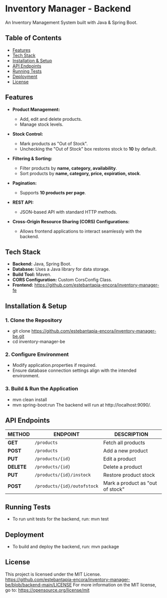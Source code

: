 # Inventory Manager - Backend

An Inventory Management System built with Java & Spring Boot.
## Table of Contents
- [Features](#features)
- [Tech Stack](#tech-stack)
- [Installation & Setup](#installation--setup)
- [API Endpoints](#api-endpoints)
- [Running Tests](#running-tests)
- [Deployment](#deployment)
- [License](#license)


## Features
- **Product Management:**
  - Add, edit and delete products.
  - Manage stock levels.
  
- **Stock Control:**
  - Mark products as "Out of Stock".
  - Unchecking the "Out of Stock" box restores stock to **10** by default.
    
- **Filtering & Sorting:**
  - Filter products by **name, category, availability**.
  - Sort products by **name, category, price, expiration, stock**.
    
- **Pagination:**
  - Supports **10 products per page**.
    
- **REST API:**
  - JSON-based API with standard HTTP methods.
    
- **Cross-Origin Resource Sharing (CORS) Configurations:**
  - Allows frontend applications to interact seamlessly with the backend.

## Tech Stack
- **Backend:** Java, Spring Boot.
- **Database:** Uses a Java library for data storage.
- **Build Tool:** Maven.
- **CORS Configuration:** Custom CorsConfig Class.
- **Frontend:** https://github.com/estebantapia-encora/inventory-manager-fe

## Installation & Setup
### **1. Clone the Repository**
- git clone https://github.com/estebantapia-encora/inventory-manager-be.git
- cd inventory-manager-be

### **2. Configure Environment**
- Modify application.properties if required.
- Ensure database connection settings align with the intended environment.

### **3. Build & Run the Application**
- mvn clean install
- mvn spring-boot:run
The backend will run at http://localhost:9090/.

## API Endpoints
| METHOD  | ENDPOINT                     | DESCRIPTION                      |
|---------|------------------------------|----------------------------------|
| **GET**  | `/products`                   | Fetch all products               |
| **POST** | `/products`                   | Add a new product                |
| **PUT**  | `/products/{id}`               | Edit a product                   |
| **DELETE** | `/products/{id}`             | Delete a product                 |
| **PUT**  | `/products/{id}/instock`       | Restore product stock            |
| **POST** | `/products/{id}/outofstock`    | Mark a product as "out of stock" |


## Running Tests
- To run unit tests for the backend, run: mvn test

## Deployment
- To build and deploy the backend, run: mvn package

 ## License
This project is licensed under the MIT License.
https://github.com/estebantapia-encora/inventory-manager-be/blob/backend-main/LICENSE
For more information on the MIT license, go to: https://opensource.org/license/mit
